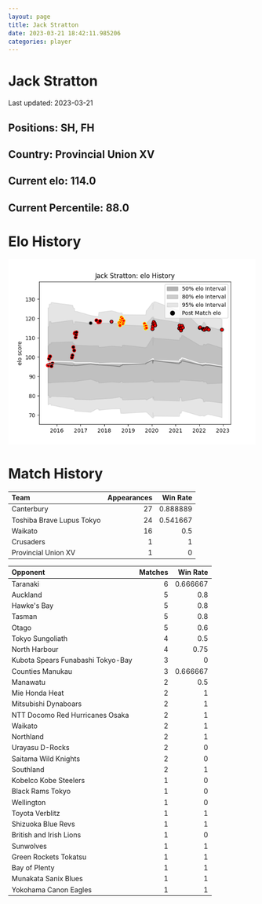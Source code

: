 ```yaml
---  
layout: page  
title: Jack Stratton  
date: 2023-03-21 18:42:11.985206  
categories: player  
---
```

# Jack Stratton


Last updated: 2023-03-21
## Positions: SH, FH

## Country: Provincial Union XV

## Current elo: 114.0

## Current Percentile: 88.0

# Elo History


![elo history](history_JackStratton.png)
# Match History


| Team                      |   Appearances |   Win Rate |
|:--------------------------|--------------:|-----------:|
| Canterbury                |            27 |   0.888889 |
| Toshiba Brave Lupus Tokyo |            24 |   0.541667 |
| Waikato                   |            16 |   0.5      |
| Crusaders                 |             1 |   1        |
| Provincial Union XV       |             1 |   0        |

| Opponent                          |   Matches |   Win Rate |
|:----------------------------------|----------:|-----------:|
| Taranaki                          |         6 |   0.666667 |
| Auckland                          |         5 |   0.8      |
| Hawke's Bay                       |         5 |   0.8      |
| Tasman                            |         5 |   0.8      |
| Otago                             |         5 |   0.6      |
| Tokyo Sungoliath                  |         4 |   0.5      |
| North Harbour                     |         4 |   0.75     |
| Kubota Spears Funabashi Tokyo-Bay |         3 |   0        |
| Counties Manukau                  |         3 |   0.666667 |
| Manawatu                          |         2 |   0.5      |
| Mie Honda Heat                    |         2 |   1        |
| Mitsubishi Dynaboars              |         2 |   1        |
| NTT Docomo Red Hurricanes Osaka   |         2 |   1        |
| Waikato                           |         2 |   1        |
| Northland                         |         2 |   1        |
| Urayasu D-Rocks                   |         2 |   0        |
| Saitama Wild Knights              |         2 |   0        |
| Southland                         |         2 |   1        |
| Kobelco Kobe Steelers             |         1 |   0        |
| Black Rams Tokyo                  |         1 |   0        |
| Wellington                        |         1 |   0        |
| Toyota Verblitz                   |         1 |   1        |
| Shizuoka Blue Revs                |         1 |   1        |
| British and Irish Lions           |         1 |   0        |
| Sunwolves                         |         1 |   1        |
| Green Rockets Tokatsu             |         1 |   1        |
| Bay of Plenty                     |         1 |   1        |
| Munakata Sanix Blues              |         1 |   1        |
| Yokohama Canon Eagles             |         1 |   1        |